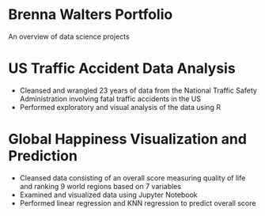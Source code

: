 # Brenna Walters Portfolio
An overview of data science projects

# US Traffic Accident Data Analysis
* Cleansed and wrangled 23 years of data from the National Traffic Safety Administration involving fatal traffic accidents in the US
* Performed exploratory and visual analysis of the data using R

# Global Happiness Visualization and Prediction
* Cleansed data consisting of an overall score measuring quality of life and ranking 9 world regions based on 7 variables
* Examined and visualized data using Jupyter Notebook
* Performed linear regression and KNN regression to predict overall score

